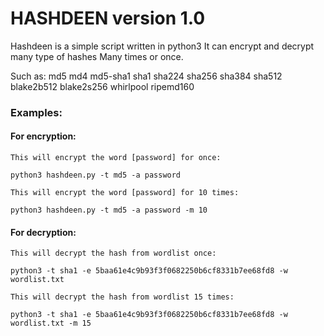 # HASHDEEN version 1.0

Hashdeen is a simple script written in python3
It can encrypt and decrypt many type of hashes
Many times or once.

Such as: md5 md4 md5-sha1 sha1 sha224 sha256 
sha384 sha512 blake2b512 blake2s256 whirlpool 
ripemd160

### Examples:

#### For encryption:

`This will encrypt the word [password] for once:`

```
python3 hashdeen.py -t md5 -a password
```

`This will encrypt the word [password] for 10 times:`

```
python3 hashdeen.py -t md5 -a password -m 10
```

#### For decryption:

`This will decrypt the hash from wordlist once:`

```
python3 -t sha1 -e 5baa61e4c9b93f3f0682250b6cf8331b7ee68fd8 -w wordlist.txt
```

`This will decrypt the hash from wordlist 15 times:`

```
python3 -t sha1 -e 5baa61e4c9b93f3f0682250b6cf8331b7ee68fd8 -w wordlist.txt -m 15
```
